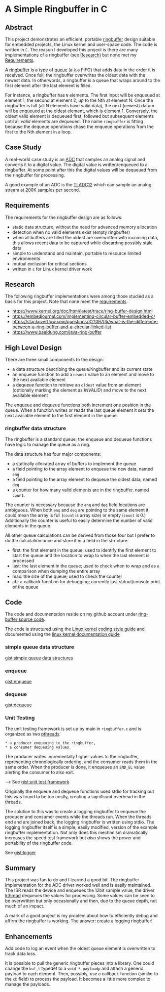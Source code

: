A Simple Ringbuffer in C
========================

Abstract
--------
This project demonstrates an efficient, 
portable [ringbuffer](https://en.wikipedia.org/wiki/Circular_buffer) design
suitable for
embedded projects, the Linux kernel and user-space code.  The code is written
in `C`.  The reason I developed this project is there are many implementations
of a ringbuffer (see [Research](#research)) but none met my 
[Requirements](#requirements).

A [ringbuffer](https://en.wikipedia.org/wiki/Circular_buffer) is a type of 
[queue](https://en.wikipedia.org/wiki/Queue_(abstract_data_type)) (a.k.a FIFO)
that adds data in the order it is received. Once full, the ringbuffer
overwrites the oldest data with the newest data.  In otherwords, a ringbuffer
is a queue that wraps around to the first element after the last element is filled.

For instance, a ringbuffer has `N`
elements.  The first input will be enqueued at element 1, the second at element
2, up to the Nth at element N.  Once the ringbuffer is full (all N elements
have valid data), the next (newest) datum will be enqueued at the oldest
element, which is element 1.  Conversely, the oldest valid element is dequeued
first, followed but subsequent elements until all *valid* elements are
dequeued.  The name `ringbuffer` is fitting because the dequeue operations
chase the enqueue operations from the first to the Nth element in a
loop.

Case Study
----------
A real-world case study is an
[ADC](https://en.wikipedia.org/wiki/Analog-to-digital_converter) that
samples an analog signal and converts it to a digital value.  The digital value
is written/enqueued to a ringbuffer.  At some point after this the digital
values will be dequeued from the ringbuffer for processing.

A good example of an ADC is the 
[TI ADC12](https://www.ti.com/lit/ug/slau406f/slau406f.pdf)
which can sample an analog stream at 200K samples per second.

Requirements
------------
The requirements for the ringbuffer design are as follows:

* static data structure, without the need for advanced memory allocation
* detection when no valid elements exist (empty ringbuffer)
* when all buffers are filled the oldest are overwritten with incoming data,
  this allows recent data to be captured while discarding possibly stale data
* simple to understand and maintain, portable to resource limited environments
* mutual exclusion for critical sections
* written in `C` for Linux kernel driver work

Research
--------
The following ringbuffer implementations were among those studied as a basis
for this project. Note that none meet the [requirements](#requirements).

* https://www.kernel.org/doc/html/latest/trace/ring-buffer-design.html
* https://embedjournal.com/implementing-circular-buffer-embedded-c/
* https://stackoverflow.com/questions/32109705/what-is-the-difference-between-a-ring-buffer-and-a-circular-linked-list
* https://www.baeldung.com/java-ring-buffer

High Level Design
-----------------
There are three small components to the design:

* a data structure describing the queue/ringbuffer and its current state
* an enqueue function to add a `newest` value to an element and move to the
  next available element
* a dequeue function to retrieve an `oldest` value from an element
  (optionally marking the element as *INVALID*) and move to the next available
  element
  
The enqueue and dequeue functions both increment one position in the queue.
When a function writes or reads the last queue element it sets the next
available element to the first element in the queue.
  
### ringbuffer data structure
The ringbuffer is a standard queue; the enqueue and dequeue functions have
logic to manage the queue as a ring.

The data structure has four major components:

* a statically allocated array of buffers to implement the queue
* a field pointing to the array element to enqueue the new data, named `enq`
* a field pointing to the array element to dequeue the oldest data, named `deq`
* a counter for how many valid elements are in the ringbuffer, named `count`.

The counter is necessary because the `enq` and `deq` field locations are
ambiguous. When both `enq` and `deq` are pointing to the same
element it could mean the array is full (`count` is array size) or empty
(`count` is 0.)  Additionally the counter is useful to easily determine the
number of valid elements in the queue.

All other queue calculations can be derived from those four but I prefer to do
the calculation once and store it in a field in the structure:

* first: the first element in the queue; used to identify the first element to
  start the queue and the location to wrap to when the last element is
  processed
* last: the last element in the queue; used to check when to wrap and as a
  comparison when dumping the entire array
* max: the size of the queue; used to check the counter
* cb: a callback function for debugging; currently just stdout/console print of
  the queue

Code
----
The code and documentation reside on my github account under
[ring-buffer source code](https://github.com/dturvene/ring-buffer).

The code is structured using the 
[Linux kernel coding style guide](https://www.kernel.org/doc/html/latest/process/coding-style.html)
and documented using the 
[linux kernel documentation guide](https://www.kernel.org/doc/html/latest/doc-guide/kernel-doc.html)

### simple queue data structure
<!--
<script src="https://gist.github.com/dturvene/3b4bcf59146784b56dd2763586ed0aae.js"></script>
-->
[gist:simple queue data structures](https://gist.github.com/dturvene/3b4bcf59146784b56dd2763586ed0aae)

### enqueue
<!--
<script src="https://gist.github.com/dturvene/b1ca7791a0c9167e15e9a7f344edf9a8.js"></script>
-->
[gist:enqueue](https://gist.github.com/dturvene/b1ca7791a0c9167e15e9a7f344edf9a8)

### dequeue
<!--
<script src="https://gist.github.com/dturvene/779137c4caea8999963c3b7fb851b639.js"></script>
-->
[gist:dequeue](https://gist.github.com/dturvene/779137c4caea8999963c3b7fb851b639)

### Unit Testing
The unit testing framework is set up by main in `ringbuffer.c` and is organized
as two [pthreads](https://en.wikipedia.org/wiki/Pthreads):

	* a producer enqueuing to the ringbuffer,
	* a consumer dequeuing values.
	
The	producer writes incrementally higher values to the ringbuffer, representing
chronologically ordering, and the consumer reads them in the same order.  When
the producer is done, it enqueues an `END_EL` value alerting the consumer to
also exit.

<!--
<script -->
<script src="https://gist.github.com/dturvene/e40b20b646780b8c41e14d81d02b67ca.js"></script>
-->
See [gist:unit test framework](https://gist.github.com/dturvene/15dc6274e0c81b1da7467ca2621a6197)	
	
Originally the enqueue and dequeue functions used stdio for tracking but this
was found to be too costly, creating a significant overhead in the threads. 

The solution to this was to create a logging ringbuffer to enqueue the producer
and consumer events while the threads run.  When the threads end and are joined
back, the logging ringbuffer is written using stdio.  The logging ringbuffer
itself is a simple, easily modified, version of the example ringbuffer
implementation. Not only does this mechanism dramatically increases the speed
test framework but *also* shows the power and portability of the ringbuffer
code.

See
[gist:logger](https://gist.github.com/dturvene/7839cbef8eeef49c3aad506d293a6422)

<script src="https://gist.github.com/dturvene/7839cbef8eeef49c3aad506d293a6422.js"></script>

Summary
-------
This project was fun to do and I learned a good bit.  The ringbuffer
implementation for the ADC driver worked well and is easily maintained. The
ISR reads the device and enqueues the 12bit sample value, the driver 
[kthread](https://lwn.net/Articles/65178/) dequeues the values for processing.
Some values can be seen to be overwritten but only occasionally and then, due
to the queue depth, not much of an impact.

A mark of a good project is my problem about how to efficiently debug and
affirm the ringbuffer is working. The answer: create a logging ringbuffer!

Enhancements
------------
Add code to log an event when the oldest queue element is overwritten to track
data loss.

It is possible to pull the generic ringbuffer pieces into a library.  One could
change the `buf_t` typedef to a `void * payloadp` and attach a generic payload
to each element.  Then, possibly, use a callback function 
(similar to the `cb` field) to process the payload.  It becomes a little more
complex to manage the payloads.



